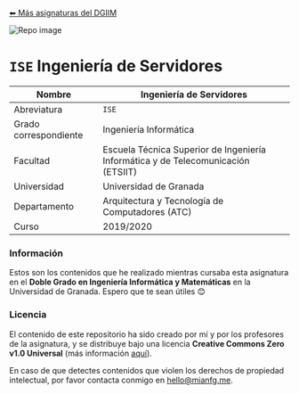 [⬅ Más asignaturas del DGIIM](https://github.com/mianfg/DGIIM)

![Repo image](https://repository-images.githubusercontent.com/261710598/9f0d9080-eae8-11ea-93c6-d7413cb68a48)

# `ISE` Ingeniería de Servidores

| Nombre                | Ingeniería de Servidores                                     |
| --------------------- | ------------------------------------------------------------ |
| Abreviatura           | `ISE`                                                        |
| Grado correspondiente | Ingeniería Informática                                       |
| Facultad              | Escuela Técnica Superior de Ingeniería Informática y de Telecomunicación (ETSIIT) |
| Universidad           | Universidad de Granada                                       |
| Departamento          | Arquitectura y Tecnología de Computadores (ATC)              |
| Curso                 | 2019/2020                                                    |

### Información

Estos son los contenidos que he realizado mientras cursaba esta asignatura en el **Doble Grado en Ingeniería Informática y Matemáticas** en la Universidad de Granada. Espero que te sean útiles 😊

### Licencia

El contenido de este repositorio ha sido creado por mí y por los profesores de la asignatura, y se distribuye bajo una licencia **Creative Commons Zero v1.0 Universal** (más información [aquí](./LICENSE)).

En caso de que detectes contenidos que violen los derechos de propiedad intelectual, por favor contacta conmigo en [hello@mianfg.me](mailto:hello@mianfg.me).
